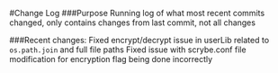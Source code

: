 #Change Log
###Purpose
Running log of what most recent commits changed, only contains changes from last commit, not all changes

###Recent changes:
Fixed encrypt/decrypt issue in userLib related to `os.path.join` and full file paths
Fixed issue with scrybe.conf file modification for encryption flag being done incorrectly
